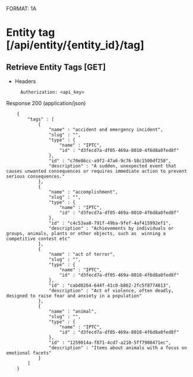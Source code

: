 FORMAT: 1A


# Entity tag [/api/entity/{entity_id}/tag]


## Retrieve Entity Tags [GET]


+ Headers

        Authorization: <api_key>



Response 200 (application/json)


        {
            "tags" : [
                {
                    "name" : "accident and emergency incident",
                    "slug" : "",
                    "type" : {
                        "name" : "IPTC",
                        "id" : "d3fecd7a-df05-469a-8010-4f6d8a0fed8f"
                    },
                    "id" : "c70e86cc-a9f2-47a6-9c76-58c1500df258",
                    "description" : "A sudden, unexpected event that causes unwanted consequences or requires immediate action to prevent serious consequences."
                },
                {
                    "name" : "accomplishment",
                    "slug" : "",
                    "type" : {
                        "name" : "IPTC",
                        "id" : "d3fecd7a-df05-469a-8010-4f6d8a0fed8f"
                    },
                    "id" : "c4c53aa8-791f-49ba-9fef-4af415992ef1",
                    "description" : "Achievements by individuals or groups, animals, plants or other objects, such as  winning a competitive contest etc"
                },
                {
                    "name" : "act of terror",
                    "slug" : "",
                    "type" : {
                        "name" : "IPTC",
                        "id" : "d3fecd7a-df05-469a-8010-4f6d8a0fed8f"
                    },
                    "id" : "cabd0264-644f-41c0-b862-2fc5f8774813",
                    "description" : "Act of violence, often deadly, designed to raise fear and anxiety in a population"
                },
                {
                    "name" : "animal",
                    "slug" : "",
                    "type" : {
                        "name" : "IPTC",
                        "id" : "d3fecd7a-df05-469a-8010-4f6d8a0fed8f"
                    },
                    "id" : "1259014a-f871-4cd7-a210-5ff7908471ec",
                    "description" : "Items about animals with a focus on emotional facets"
                }
            ]
        }

